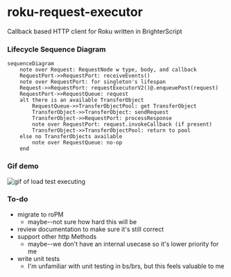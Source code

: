 # roku-request-executor
Callback based HTTP client for Roku written in BrighterScript

### Lifecycle Sequence Diagram
```mermaid
sequenceDiagram
	note over Request: RequestNode w type, body, and callback
	RequestPort->>RequestPort: receiveEvents()
	note over RequestPort: for singleton's lifespan
	Request->>RequestPort: requestExecutorV2()@.enqueuePost(request)
	RequestPort->>RequestQueue: request
	alt there is an available TransferObject	
		RequestQueue->>TransferObjectPool: get TransferObject
		TransferObject->>TransferObject: sendRequest
		TransferObject->>RequestPort: processResponse
		note over RequestPort: request.invokeCallback (if present)
		TransferObject->>TransferObjectPool: return to pool
	else no TransferObjects available
		note over RequestQueue: no-op
	end
  ```

### Gif demo
![gif of load test executing](https://i.imgur.com/bJOmB5L.gif)

### To-do
 - migrate to roPM
    - maybe--not sure how hard this will be
 -  review documentation to make sure it's still correct
 - support other http Methods
   - maybe--we don't have an internal usecase so it's lower priority for me
 - write unit tests
   - I'm unfamiliar with unit testing in bs/brs, but this feels valuable to me